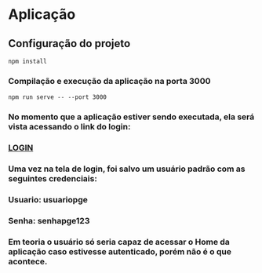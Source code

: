 # Aplicação

## Configuração do projeto
```
npm install
```

### Compilação e execução da aplicação na porta 3000
```
npm run serve -- --port 3000
```

### No momento que a aplicação estiver sendo executada, ela será vista acessando o link do login: 
### [LOGIN](http://localhost:3000/login)

### Uma vez na tela de login, foi salvo um usuário padrão com as seguintes credenciais:
### Usuario: usuariopge
### Senha: senhapge123

### Em teoria o usuário só seria capaz de acessar o Home da aplicação caso estivesse autenticado, porém não é o que acontece.
